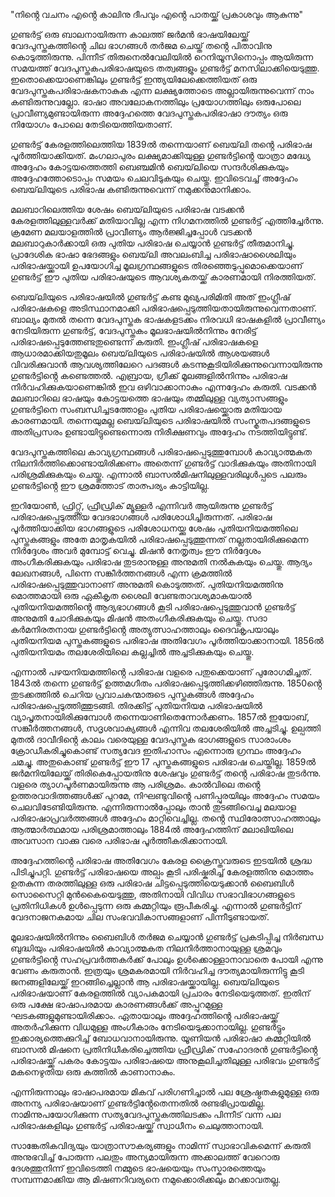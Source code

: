 "നിൻ്റെ വചനം എൻ്റെ കാലിനു ദീപവും
എൻ്റെ പാതയ്ക്ക് പ്രകാശവും ആകുന്നു"

ഗുണ്ടർട്ട് ഒരു ബാലനായിരുന്ന കാലത്ത്  ജർമൻ ഭാഷയിലേയ്ക്ക് വേദപുസ്തകത്തിൻ്റെ ചില ഭാഗങ്ങൾ തർജമ ചെയ്ത് തൻ്റെ പിതാവിനു കൊടുത്തിരുന്നു. പിന്നീട് തിരുനെൽവേലിയിൽ റെനിയൂസിനൊപ്പം ആയിരുന്ന സമയത്ത്  വേദപുസ്തകപരിഭാഷയുടെ തത്വങ്ങളും ഗുണ്ടർട്ട് മനസിലാക്കിയെടുത്തു. ഇതൊക്കെയാണെങ്കിലും ഗുണ്ടർട്ട് ഇന്ത്യയിലേക്കെത്തിയത് ഒരു വേദപുസ്തകപരിഭാഷകനാകുക എന്ന ലക്ഷ്യത്തോടെ അല്ലായിരുന്നുവെന്ന് നാം കണ്ടിരുന്നുവല്ലോ. ഭാഷാ അവലോകനത്തിലും പ്രയോഗത്തിലും ഒരുപോലെ പ്രാവീണ്യമുണ്ടായിരുന്ന അദ്ദേഹത്തെ വേദപുസ്തകപരിഭാഷാ ദൗത്യം ഒരു നിയോഗം പോലെ തേടിയെത്തിയതാണ്. 

ഗുണ്ടർട്ട് കേരളത്തിലെത്തിയ 1839ൽ തന്നെയാണ് ബെയ്‌ലി തൻ്റെ പരിഭാഷ പൂർത്തിയാക്കിയത്. മംഗലാപുരം ലക്ഷ്യമാക്കിയുള്ള ഗുണ്ടർട്ടിൻ്റെ യാത്രാ മദ്ധ്യേ അദ്ദേഹം കോട്ടയത്തെത്തി ബെഞ്ചമിൻ ബെയ്‌ലിയെ സന്ദർശിക്കുകയും അദ്ദേഹത്തോടൊപ്പം സമയം ചെലവിടുകയും ചെയ്തു. ഇവിടെവച്ച് അദ്ദേഹം ബെയ്‌ലിയുടെ പരിഭാഷ കണ്ടിരുന്നുവെന്ന് നമുക്കനുമാനിക്കാം.

മലബാറിലെത്തിയ ശേഷം ബെയ്‌ലിയുടെ പരിഭാഷ വടക്കൻ കേരളത്തിലുള്ളവർക്ക് മതിയാവില്ല എന്ന നിഗമനത്തിൽ ഗുണ്ടർട്ട് എത്തിച്ചേർന്നു. ക്രമേണ മലയാളത്തിൽ പ്രാവീണ്യം ആർജ്ജിച്ചപ്പോൾ വടക്കൻ മലബാറുകാർക്കായി ഒരു പുതിയ പരിഭാഷ ചെയ്യാൻ ഗുണ്ടർട്ട് തീരുമാനിച്ചു. പ്രാദേശിക ഭാഷാ ഭേദങ്ങളും ബെയ്‌ലി അവലംബിച്ച പരിഭാഷാശൈലിയും പരിഭാഷയ്ക്കായി ഉപയോഗിച്ച മൂലഗ്രന്ഥങ്ങളുടെ തിരഞ്ഞെടുപ്പുമൊക്കെയാണ് ഗുണ്ടർട്ട് ഈ പുതിയ പരിഭാഷയുടെ ആവശ്യകതയ്ക്ക് കാരണമായി നിരത്തിയത്. 

ബെയ്‌ലിയുടെ പരിഭാഷയിൽ ഗുണ്ടർട്ട് കണ്ട മുഖ്യപരിമിതി അത് ഇംഗ്ലീഷ് പരിഭാഷകളെ അടിസ്ഥാനമാക്കി പരിഭാഷപ്പെടുത്തിയതായിരുന്നുവെന്നതാണ്. ബാല്യം മുതൽ തന്നെ വേദപുസ്തക ഭാഷകളടക്കം നിരവധി ഭാഷകളിൽ പ്രാവീണ്യം നേടിയിരുന്ന ഗുണ്ടർട്ട്, വേദപുസ്തകം മൂലഭാഷയിൽനിന്നും നേരിട്ട് പരിഭാഷപ്പെടുത്തേണ്ടതുണ്ടെന്ന് കരുതി.  ഇംഗ്ലീഷ് പരിഭാഷകളെ ആധാരമാക്കിയതുമൂലം ബെയ്‌ലിയുടെ പരിഭാഷയിൽ ആശയങ്ങൾ വിവരിക്കുവാൻ ആവശ്യത്തിലേറെ പദങ്ങൾ കടന്നുകൂടിയിരിക്കുന്നുവെന്നായിരുന്നു ഗുണ്ടർട്ടിൻ്റെ കണ്ടെത്തൽ. എബ്രായ, ഗ്രീക്ക് മൂലങ്ങളിൽനിന്നും പരിഭാഷ നിർവഹിക്കുകയാണെങ്കിൽ ഇവ ഒഴിവാക്കാനാകും എന്നദ്ദേഹം കരുതി. വടക്കൻ മലബാറിലെ ഭാഷയും കോട്ടയത്തെ ഭാഷയും തമ്മിലുള്ള വ്യത്യാസങ്ങളും ഗുണ്ടർട്ടിനെ സംബന്ധിച്ചടത്തോളം പുതിയ പരിഭാഷയ്ക്കൊരു മതിയായ കാരണമായി. തന്നെയുമല്ല ബെയ്‌ലിയുടെ പരിഭാഷയിൽ സംസ്കൃതപദങ്ങളുടെ അതിപ്രസരം ഉണ്ടായിട്ടുണ്ടെന്നൊരു നിരീക്ഷണവും അദ്ദേഹം നടത്തിയിട്ടുണ്ട്. 

വേദപുസ്തകത്തിലെ കാവ്യഗ്രന്ഥങ്ങൾ പരിഭാഷപ്പെടുത്തുമ്പോൾ കാവ്യാത്മകത നിലനിർത്തിക്കൊണ്ടായിരിക്കണം അതെന്ന് ഗുണ്ടർട്ട് വാദിക്കുകയും അതിനായി പരിശ്രമിക്കുകയും ചെയ്തു. എന്നാൽ ബാസൽമിഷനിലുള്ളവരിലുൾപ്പടെ പലരും ഗുണ്ടർട്ടിൻ്റെ ഈ ശ്രമത്തോട് താത്പര്യം കാട്ടിയില്ല.

ഇറിയോൺ, ഫ്രിറ്റ്സ്, ഫ്രീഡ്രിക് മ്യൂള്ളർ എന്നിവർ ആയിരുന്നു ഗുണ്ടർട്ട് പരിഭാഷപ്പെടുത്തിയ വേദഭാഗങ്ങൾ പരിശോധിച്ചിരുന്നത്. പരിഭാഷ പൂർത്തിയാക്കിയ ഭാഗങ്ങളുടെ പരിശോധനയ്ക്കു ശേഷം പുതിയനിയമത്തിലെ പുസ്തകങ്ങളും അതേ മാതൃകയിൽ പരിഭാഷപ്പെടുത്തുന്നത് നല്ലതായിരിക്കുമെന്ന നിർദ്ദേശം അവർ മുമ്പോട്ട് വെച്ചു. മിഷൻ നേതൃത്വം ഈ നിർദ്ദേശം അംഗീകരിക്കുകയും പരിഭാഷ തുടരാനുള്ള അനുമതി നൽകുകയും ചെയ്തു. ആദ്യം ലേഖനങ്ങൾ, പിന്നെ സങ്കീർത്തനങ്ങൾ എന്ന ക്രമത്തിൽ പരിഭാഷപ്പെടുത്തുവാനാണ് അനുമതി കൊടുത്തത്. പുതിയനിയമത്തിനു മൊത്തമായി ഒരു ഏകീകൃത ശൈലി വേണ്ടതാവശ്യമാകയാൽ പുതിയനിയമത്തിൻ്റെ ആദ്യഭാഗങ്ങൾ കൂടി പരിഭാഷപ്പെടുത്തുവാൻ ഗുണ്ടർട്ട് അനുമതി ചോദിക്കുകയും മിഷൻ അതംഗീകരിക്കുകയും ചെയ്തു. സദാ കർമനിരതനായ ഗുണ്ടർട്ടിൻ്റെ അത്യുത്സാഹത്താലും ദൈവകൃപയാലും പുതിയനിയമ പുസ്തകങ്ങളുടെ പരിഭാഷ അതിവേഗം പൂർത്തിയാക്കാനായി. 1856ൽ പുതിയനിയമം തലശേരിയിലെ കല്ലച്ചിൽ അച്ചടിക്കുകയും ചെയ്തു.

എന്നാൽ പഴയനിയമത്തിൻ്റെ പരിഭാഷ വളരെ പതുക്കെയാണ് പുരോഗമിച്ചത്. 1843ൽ തന്നെ ഗുണ്ടർട്ട് ഉത്തമഗീതം പരിഭാഷപ്പെടുത്തിക്കഴിഞ്ഞിരുന്നു. 1850ൻ്റെ തുടക്കത്തിൽ ചെറിയ പ്രവാചകന്മാരുടെ പുസ്തകങ്ങൾ അദ്ദേഹം പരിഭാഷപ്പെടുത്തിത്തുടങ്ങി. തിരക്കിട്ട് പുതിയനിയമ പരിഭാഷയിൽ  വ്യാപൃതനായിരിക്കുമ്പോൾ തന്നെയാണിതെന്നോർക്കണം. 1857ൽ ഇയോബ്, സങ്കീർത്തനങ്ങൾ, സദൃശവാക്യങ്ങൾ എന്നിവ തലശേരിയിൽ അച്ചടിച്ചു. ഉല്പത്തി മുതൽ ദാവീദിൻ്റെ കാലം വരെയുള്ള വേദപുസ്തക ഭാഗങ്ങളുടെ സാരാംശം ക്രോഡീകരിച്ചുകൊണ്ട് സത്യവേദ ഇതിഹാസം എന്നൊരു ഗ്രന്ഥം അദ്ദേഹം ചമച്ചു. അതുകൊണ്ട് ഗുണ്ടർട്ട് ഈ 17 പുസ്തകങ്ങളുടെ പരിഭാഷ ചെയ്തില്ല. 1859ൽ ജർമനിയിലേയ്ക്ക് തിരികെപ്പോയതിനു ശേഷവും ഗുണ്ടർട്ട് തൻ്റെ പരിഭാഷ തുടർന്നു. വളരെ ത്യാഗപൂർണമായിരുന്നു ആ പരിശ്രമം. കാൽവിലെ തൻ്റെ ഉത്തരവാദിത്തങ്ങൾക്ക് പുറമേ, നിഘണ്ടുവിൻ്റെ പണിപ്പുരയിലും അദ്ദേഹം സമയം ചെലവിടേണ്ടിയിരുന്നു. എന്നിരുന്നാൽപ്പോലും താൻ തുടങ്ങിവെച്ച മലയാള പരിഭാഷാപ്രവർത്തങ്ങൾ അദ്ദേഹം മാറ്റിവെച്ചില്ല. തൻ്റെ സ്ഥിരോത്സാഹത്താലും ആത്മാർത്ഥമായ പരിശ്രമാത്താലും 1884ൽ അദ്ദേഹത്തിന് മലാഖിയിലെ അവസാന വാക്കു വരെ പരിഭാഷ പൂർത്തീകരിക്കാനായി.

അദ്ദേഹത്തിൻ്റെ പരിഭാഷ അതിവേഗം കേരള ക്രൈസ്തവരുടെ ഇടയിൽ ശ്രദ്ധ പിടിച്ചുപറ്റി. ഗുണ്ടർട്ട് പരിഭാഷയെ അല്പം കൂടി പരിഷ്കരിച്ച് കേരളത്തിനു മൊത്തം ഉതകുന്ന തരത്തിലുള്ള ഒരു പരിഭാഷ ചിട്ടപ്പെടുത്തിയെടുക്കാൻ ബൈബിൾ സൊസൈറ്റി മുൻകൈയെടുത്തു, അതിനായി വിവിധ സഭാവിഭാഗങ്ങളുടെ പ്രതിനിധികൾ ഉൾപ്പെടുന്ന ഒരു കമ്മറ്റിയും രൂപീകരിച്ചു. 
എന്നാൽ ഗുണ്ടർട്ടിന് വേദനാജനകമായ ചില സംഭവവികാസങ്ങളാണ് പിന്നീടുണ്ടായത്. 

മൂലഭാഷയിൽനിന്നും ബൈബിൾ തർജമ ചെയ്യാൻ ഗുണ്ടർട്ട് പ്രകടിപ്പിച്ച നിർബന്ധ ബുദ്ധിയും പരിഭാഷയിൽ കാവ്യാത്മകത നിലനിർത്താനായുള്ള ശ്രമവും ഗുണ്ടർട്ടിൻ്റെ സഹപ്രവർത്തകർക്ക് പോലും ഉൾക്കൊള്ളാനാവാതെ പോയി എന്നു വേണം കരുതാൻ. ഇത്രയും ശ്രമകരമായി നിർവഹിച്ച ദൗത്യമായിരുന്നിട്ടു കൂടി ജനങ്ങളിലേയ്ക്ക് ഇറങ്ങിച്ചെല്ലാൻ ആ പരിഭാഷയ്ക്കായില്ല. ബെയ്‌ലിയുടെ പരിഭാഷയാണ് കേരളത്തിൽ വ്യാപകമായി പ്രചാരം നേടിയെടുത്തത്. ഇതിന് ഒരു പക്ഷേ ഭാഷാപരമായ കാരണങ്ങൾക്ക് അപ്പുറമുള്ള ഘടകങ്ങളുമുണ്ടായിരിക്കാം. ഏതായാലും അദ്ദേഹത്തിൻ്റെ പരിഭാഷയ്ക്ക് അതർഹിക്കുന്ന വിധമുള്ള അംഗീകാരം നേടിയെടുക്കാനായില്ല. ഗുണ്ടർട്ടും ഇക്കാര്യത്തെക്കുറിച്ച് ബോധവാനായിരുന്നു. യൂണിയൻ പരിഭാഷാ കമ്മറ്റിയിൽ ബാസൽ മിഷനെ പ്രതിനിധീകരിച്ചെത്തിയ ഫ്രീഡ്രിക് സഹോദരൻ ഗുണ്ടർട്ടിൻ്റെ പരിഭാഷയ്ക്ക് പകരം കോട്ടയം പരിഭാഷയെ അനുകൂലിച്ചതിലുള്ള പരിഭവം ഗുണ്ടർട്ട് മകനെഴുതിയ ഒരു കത്തിൽ കാണാനാകും.

എന്നിരുന്നാലും ഭാഷാപരമായ മികവ് പരിഗണിച്ചാൽ പല ശ്രേഷ്ഠതകളുമുള്ള ഒരു അനന്യ പരിഭാഷയാണ് ഗുണ്ടർട്ടിൻ്റേതെന്നതിൽ രണ്ടഭിപ്രായമില്ല. നാമിന്നുപയോഗിക്കുന്ന സത്യവേദപുസ്തകത്തിലടക്കം പിന്നീട് വന്ന പല പരിഭാഷകളിലും ഗുണ്ടർട്ട് പരിഭാഷയ്ക്ക് സ്വാധീനം ചെലുത്താനായി.

സാങ്കേതികവിദ്യയും യാത്രാസൗകര്യങ്ങളും നാമിന്ന് സ്വാഭാവികമെന്ന് കരുതി അനുഭവിച്ച് പോരുന്ന പലതും അന്യമായിരുന്ന അക്കാലത്ത് വേറൊരു ദേശത്തുനിന്ന് ഇവിടെത്തി നമ്മുടെ ഭാഷയെയും സംസ്കാരത്തെയും സമ്പന്നമാക്കിയ ആ മിഷണറിവര്യനെ നമുക്കൊരിക്കലും മറക്കാവതല്ല.